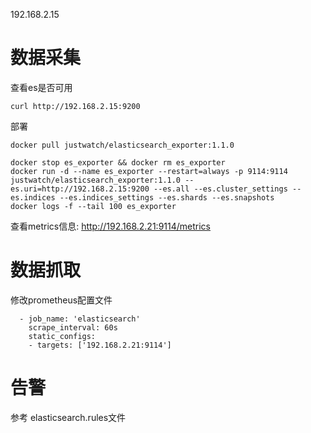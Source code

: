 192.168.2.15

# 数据采集

查看es是否可用

```
curl http://192.168.2.15:9200
```

部署

```
docker pull justwatch/elasticsearch_exporter:1.1.0

docker stop es_exporter && docker rm es_exporter
docker run -d --name es_exporter --restart=always -p 9114:9114 justwatch/elasticsearch_exporter:1.1.0 --es.uri=http://192.168.2.15:9200 --es.all --es.cluster_settings --es.indices --es.indices_settings --es.shards --es.snapshots
docker logs -f --tail 100 es_exporter
```

查看metrics信息: http://192.168.2.21:9114/metrics

# 数据抓取

修改prometheus配置文件

```
  - job_name: 'elasticsearch'
    scrape_interval: 60s
    static_configs:
    - targets: ['192.168.2.21:9114']
```

# 告警

参考 elasticsearch.rules文件

